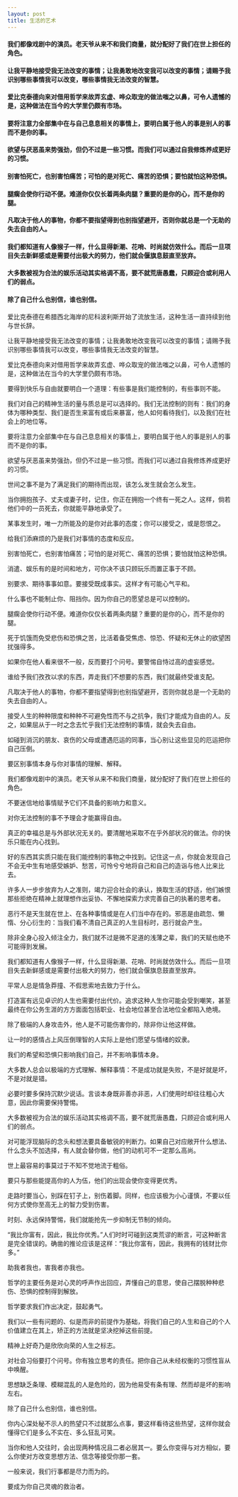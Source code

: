 ```yaml
---
layout: post
title: 生活的艺术
---
```

#### 我们都像戏剧中的演员。老天爷从来不和我们商量，就分配好了我们在世上担任的角色。
#### 让我平静地接受我无法改变的事情；让我勇敢地改变我可以改变的事情；请赐予我识别哪些事情我可以改变，哪些事情我无法改变的智慧。
#### 爱比克泰德向来对借用哲学来故弄玄虚、哗众取宠的做法嗤之以鼻，可令人遗憾的是，这种做法在当今的大学里仍颇有市场。
#### 要将注意力全部集中在与自己息息相关的事情上，要明白属于他人的事是别人的事而不是你的事。
#### 欲望与厌恶虽来势强劲，但仍不过是一些习惯。而我们可以通过自我修炼养成更好的习惯。
#### 别害怕死亡，也别害怕痛苦；可怕的是对死亡、痛苦的恐惧；要怕就怕这种恐惧。
#### 腿瘸会使你行动不便。难道你仅仅长着两条肉腿？重要的是你的心，而不是你的腿。
#### 凡取决于他人的事物，你都不要指望得到也别指望避开，否则你就总是一个无助的失去自由的人。
#### 我们都知道有人像猴子一样，什么显得新潮、花哨、时尚就仿效什么。而后一旦项目失去新鲜感或是需要付出极大的努力，他们就会偃旗息鼓直至放弃。
#### 大多数被视为合法的娱乐活动其实格调不高，要不就荒唐愚蠢，只顾迎合或利用人们的弱点。
#### 除了自己什么也别信，谁也别信。
<!-- more -->
爱比克泰德在希腊西北海岸的尼科波利斯开始了流放生活，这种生活一直持续到他与世长辞。

让我平静地接受我无法改变的事情；让我勇敢地改变我可以改变的事情；请赐予我识别哪些事情我可以改变，哪些事情我无法改变的智慧。

爱比克泰德向来对借用哲学来故弄玄虚、哗众取宠的做法嗤之以鼻，可令人遗憾的是，这种做法在当今的大学里仍颇有市场。

要得到快乐与自由就要明白一个道理：有些事是我们能控制的，有些事则不能。

我们对自己的精神生活的量与质总是可以选择的。我们无法控制的则有：我们的身体为哪种类型、我们是否生来富有或后来暴富，他人如何看待我们，以及我们在社会上的地位等。

要将注意力全部集中在与自己息息相关的事情上，要明白属于他人的事是别人的事而不是你的事。

欲望与厌恶虽来势强劲，但仍不过是一些习惯。而我们可以通过自我修炼养成更好的习惯。

世间之事不是为了满足我们的期待而出现，该怎么发生就会怎么发生。

当你拥抱孩子、丈夫或妻子时，记住，你正在拥抱一个终有一死之人。这样，倘若他们中的一员死去，你就能平静地承受了。

某事发生时，唯一力所能及的是你对此事的态度；你可以接受之，或是怨恨之。

给我们添麻烦的乃是我们对事情的态度和反应。

别害怕死亡，也别害怕痛苦；可怕的是对死亡、痛苦的恐惧；要怕就怕这种恐惧。

消遣、娱乐有的是时间和地方，可你决不该只顾玩乐而置正事于不顾。

别要求、期待事事如意。要接受既成事实。这样才有可能心气平和。

什么事也不能制止你、阻挡你。因为你自己的愿望总是可以控制的。

腿瘸会使你行动不便。难道你仅仅长着两条肉腿？重要的是你的心，而不是你的腿。

死于饥饿而免受悲伤和恐惧之苦，比活着备受焦虑、惊恐、怀疑和无休止的欲望困扰强得多。

如果你在他人看来很不一般，反而要打个问号。要警惕自恃过高的虚妄感觉。

谁给予我们孜孜以求的东西，弄走我们不想要的东西，我们就最终受谁支配。

凡取决于他人的事物，你都不要指望得到也别指望避开，否则你就总是一个无助的失去自由的人。

接受人生的种种限度和种种不可避免性而不与之抗争，我们才能成为自由的人。反之，如果屈从于一时之念去忙乎我们无法控制的事情，就会失去自由。

如碰到消沉的朋友、哀伤的父母或遭遇厄运的同事，当心别让这些显见的厄运把你自己压倒。

要区别事情本身与你对事情的理解、解释。

我们都像戏剧中的演员。老天爷从来不和我们商量，就分配好了我们在世上担任的角色。

不要迷信地给事情赋予它们不具备的影响力和意义。

对你无法控制的事不予理会才能赢得自由。

真正的幸福总是与外部状况无关的。要清醒地采取不在乎外部状况的做法。你的快乐只能在内心找到。

好的东西其实质只能在我们能控制的事物之中找到。记住这一点，你就会发现自己不会无中生有地感受嫉妒、愁苦，可怜兮兮地将自己和自己的造诣与他人比来比去。

许多人一步步放弃为人之准则，竭力迎合社会的承认，换取生活的舒适，他们嫉恨那些拒绝在精神上就理想作出妥协、不懈地探索力求完善自己的执著的思考者。

恶行不是天生就在世上、在各种事情或是在人们当中存在的。邪恶是由疏忽、懒惰、分心衍生的：当我们看不清自己真正的人生目标时，恶行就会产生。

除非全身心投入倾注全力，我们就不过是微不足道的浅薄之辈，我们的天赋也绝不可能得到发展。

我们都知道有人像猴子一样，什么显得新潮、花哨、时尚就仿效什么。而后一旦项目失去新鲜感或是需要付出极大的努力，他们就会偃旗息鼓直至放弃。

平常人总是情急莽撞、不假思索地去致力于什么。

打造富有远见卓识的人生也需要付出代价。追求这种人生你可能会受到嘲笑，甚至最终在你公务生涯的方方面面包括职业、社会地位甚至合法地位全都陷入绝境。

除了极端的人身攻击外，他人是不可能伤害你的，除非你让他这样做。

让一时的感情占上风压倒理智的人实际上是他们愿望与情绪的奴隶。

我们的希望和恐惧只影响我们自己，并不影响事情本身。

大多数人总会以极端的方式理解、解释事情：不是成功就是失败，不是好就是坏，不是对就是错。

必要时要多保持沉默少说话。言谈本身既非善亦非恶，人们使用时却往往粗心大意，因此你需要保持警惕。

大多数被视为合法的娱乐活动其实格调不高，要不就荒唐愚蠢，只顾迎合或利用人们的弱点。

对可能浮现脑际的念头和想法要具备敏锐的判断力。如果自己对应敞开什么想法、什么念头不加选择，有人就会替你做，他们的动机可不一定那么高尚。

世上最容易的事莫过于不知不觉地流于粗俗。

要只与那些能提高你的人为伍，他们的出现会使你变得更优秀。

走路时要当心，别踩在钉子上，别伤着脚。同样，也应该极为小心谨慎，不要以任何方式使你至高无上的智力受到伤害。

时刻、永远保持警惕，我们就能抢先一步抑制无节制的倾向。

“我比你富有，因此，我比你优秀。”人们时时可碰到这类荒谬的断言，可这种断言是完全错误的。确凿的推论应该是这样：“我比你富有，因此，我拥有的钱财比你多。”

助我者我也，害我者亦我也。

哲学的主要任务是对心灵的呼声作出回应，弄懂自己的意思，使自己摆脱种种悲伤、恐惧的控制得到解放。

哲学要求我们作出决定，鼓起勇气。

我们以一些有问题的、似是而非的前提作为基础，将我们自己的人生和自己的个人价值建立在其上，矫正的方法就是坚决挖掉这些前提。

精神上好奇乃是欣欣向荣的人生之标志。

对社会习俗要打个问号。你有独立思考的责任。把你自己从未经权衡的习惯性盲从中唤醒。

思想缺乏条理、模糊混乱的人是危险的，因为他易受有条有理、然而却是坏的影响左右。

除了自己什么也别信，谁也别信。

你内心深处秘不示人的热望只不过就那么点事，要这样看待这些热望，这样你就会懂得它们是多么不实在、多么狂乱可笑。

当你和他人交往时，会出现两种情况且二者必居其一。要么你变得与对方相似，要么你使对方改变思想方法、信念等接受你那一套。

一般来说，我们行事都是尽力而为的。

要成为你自己灵魂的救治者。